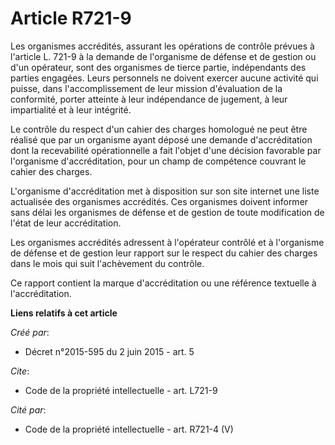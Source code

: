 # Article R721-9

Les organismes accrédités, assurant les opérations de contrôle prévues à l'article L. 721-9 à la demande de l'organisme de
défense et de gestion ou d'un opérateur, sont des organismes de tierce partie, indépendants des parties engagées. Leurs
personnels ne doivent exercer aucune activité qui puisse, dans l'accomplissement de leur mission d'évaluation de la
conformité, porter atteinte à leur indépendance de jugement, à leur impartialité et à leur intégrité. 

Le contrôle du respect d'un cahier des charges homologué ne peut être réalisé que par un organisme ayant déposé une demande
d'accréditation dont la recevabilité opérationnelle a fait l'objet d'une décision favorable par l'organisme d'accréditation,
pour un champ de compétence couvrant le cahier des charges. 

L'organisme d'accréditation met à disposition sur son site internet une liste actualisée des organismes accrédités. Ces
organismes doivent informer sans délai les organismes de défense et de gestion de toute modification de l'état de leur
accréditation. 

Les organismes accrédités adressent à l'opérateur contrôlé et à l'organisme de défense et de gestion leur rapport sur le
respect du cahier des charges dans le mois qui suit l'achèvement du contrôle. 

Ce rapport contient la marque d'accréditation ou une référence textuelle à l'accréditation.

**Liens relatifs à cet article**

_Créé par_:

  - Décret n°2015-595 du 2 juin 2015 - art. 5

_Cite_:

  - Code de la propriété intellectuelle - art. L721-9

_Cité par_:

  - Code de la propriété intellectuelle - art. R721-4 (V)
